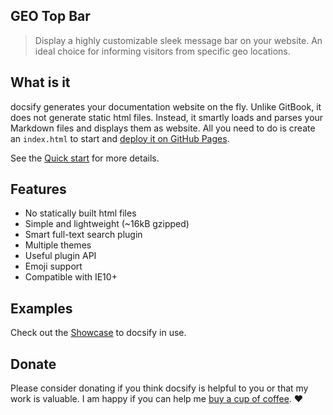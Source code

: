 ## GEO Top Bar

> Display a highly customizable sleek message bar on your website. An ideal choice for informing visitors from specific geo locations.

## What is it

docsify generates your documentation website on the fly. Unlike GitBook, it does not generate static html files. Instead, it smartly loads and parses your Markdown files and displays them as website. All you need to do is create an `index.html` to start and [deploy it on GitHub Pages](deploy.md).

See the [Quick start](quickstart.md) for more details.

## Features

* No statically built html files
* Simple and lightweight (~16kB gzipped)
* Smart full-text search plugin
* Multiple themes
* Useful plugin API
* Emoji support
* Compatible with IE10+

## Examples

Check out the [Showcase](https://github.com/QingWei-Li/docsify/#showcase) to docsify in use.

## Donate

Please consider donating if you think docsify is helpful to you or that my work is valuable. I am happy if you can help me [buy a cup of coffee](https://github.com/QingWei-Li/donate). :heart:
